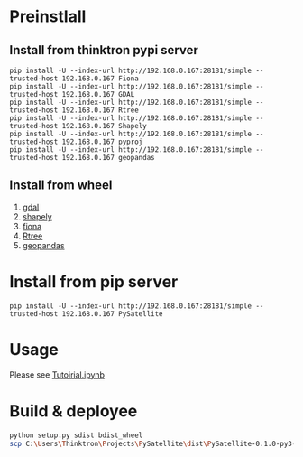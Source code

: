 # Preinstlall
## Install from thinktron pypi server
```
pip install -U --index-url http://192.168.0.167:28181/simple --trusted-host 192.168.0.167 Fiona
pip install -U --index-url http://192.168.0.167:28181/simple --trusted-host 192.168.0.167 GDAL
pip install -U --index-url http://192.168.0.167:28181/simple --trusted-host 192.168.0.167 Rtree
pip install -U --index-url http://192.168.0.167:28181/simple --trusted-host 192.168.0.167 Shapely
pip install -U --index-url http://192.168.0.167:28181/simple --trusted-host 192.168.0.167 pyproj
pip install -U --index-url http://192.168.0.167:28181/simple --trusted-host 192.168.0.167 geopandas
```

## Install from wheel
1. [gdal](https://www.lfd.uci.edu/~gohlke/pythonlibs/#gdal)
1. [shapely](https://www.lfd.uci.edu/~gohlke/pythonlibs/#shapely)
1. [fiona](https://www.lfd.uci.edu/~gohlke/pythonlibs/#fiona)
1. [Rtree](https://www.lfd.uci.edu/~gohlke/pythonlibs/#rtree)
1. [geopandas](https://www.lfd.uci.edu/~gohlke/pythonlibs/#geopandas)

# Install from pip server
```
pip install -U --index-url http://192.168.0.167:28181/simple --trusted-host 192.168.0.167 PySatellite
```

# Usage
Please see [Tutoirial.ipynb](http://rd.thinktronltd.com:21111/jeremywang/PySatellite/blob/master/Tutoirial.ipynb)

# Build & deployee
```bash
python setup.py sdist bdist_wheel
scp C:\Users\Thinktron\Projects\PySatellite\dist\PySatellite-0.1.0-py3-none-any.whl  thinktron@rd.thinktronltd.com:/home/thinktron/pypi/PySatellite-0.1.0-py3-none-any.whl
```


